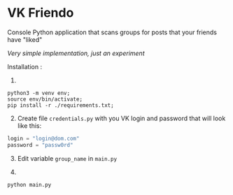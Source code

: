 # VK Friendo

Console Python application that scans groups for posts that your friends have "liked"

*Very simple implementation, just an experiment*

Installation :

1. 
  ```shell
  python3 -m venv env;
  source env/bin/activate;
  pip install -r ./requirements.txt;
  ```

2. Create file `credentials.py` with you VK login and password that will look like this:
  ```python
  login = "login@dom.com"
  password = "passw0rd"
  ```

3. Edit variable `group_name` in `main.py`

4.
  ```shell
  python main.py
  ```
